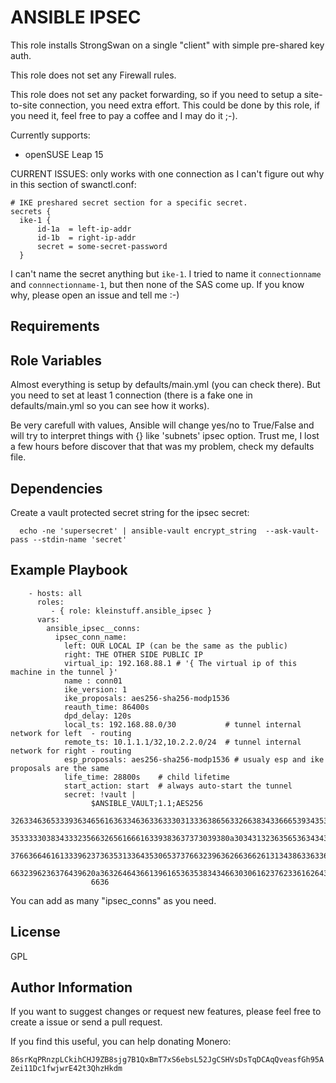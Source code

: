 ANSIBLE IPSEC
=========

This role installs StrongSwan on a single "client" with simple pre-shared key auth.

This role does not set any Firewall rules.

This role does not set any packet forwarding, so if you need to setup a site-to-site 
connection, you need extra effort. This could be done by this role, if you need it,
feel free to pay a coffee and I may do it ;-).

Currently supports:
* openSUSE Leap 15

CURRENT ISSUES:
only works with one connection as I can't figure out why in this section of 
swanctl.conf:

```
# IKE preshared secret section for a specific secret.
secrets {
  ike-1 {
      id-1a  = left-ip-addr
      id-1b  = right-ip-addr
      secret = some-secret-password
  }
```

I can't name the secret anything but `ike-1`.
I tried to name it `connectionname` and `connnectionname-1`, but then none of
the SAS come up.
If you know why, please open an issue and tell me :-)

Requirements
------------



Role Variables
--------------

Almost everything is setup by defaults/main.yml (you can check there).
But you need to set at least 1 connection (there is a fake one in 
defaults/main.yml so you can see how it works).

Be very carefull with values, Ansible will change yes/no to True/False and will 
try to interpret things with {} like 'subnets' ipsec option. Trust me, I lost
a few hours before discover that that was my problem, check my defaults file.

Dependencies
------------

Create a vault protected secret string for the ipsec secret:
```
  echo -ne 'supersecret' | ansible-vault encrypt_string  --ask-vault-pass --stdin-name 'secret'
```

Example Playbook
----------------

```
    - hosts: all
      roles:
         - { role: kleinstuff.ansible_ipsec }
      vars:
        ansible_ipsec__conns:
          ipsec_conn_name:
            left: OUR LOCAL IP (can be the same as the public)
            right: THE OTHER SIDE PUBLIC IP
            virtual_ip: 192.168.88.1 # '{ The virtual ip of this machine in the tunnel }'
            name : conn01
            ike_version: 1
            ike_proposals: aes256-sha256-modp1536
            reauth_time: 86400s
            dpd_delay: 120s
            local_ts: 192.168.88.0/30           # tunnel internal network for left  - routing
            remote_ts: 10.1.1.1/32,10.2.2.0/24  # tunnel internal network for right - routing
            esp_proposals: aes256-sha256-modp1536 # usualy esp and ike proposals are the same
            life_time: 28800s    # child lifetime
            start_action: start  # always auto-start the tunnel
            secret: !vault |
                  $ANSIBLE_VAULT;1.1;AES256
                  32633463653339363465616363346363363330313336386563326638343366653934353333346331
                  3533333038343332356632656166616339383637373039380a303431323635653634343339363831
                  37663664616133396237363531336435306537376632396362663662613134386336336665313838
                  6632396236376439620a363264643661396165363538343466303061623762336162643333373462
                  6636
```
You can add as many "ipsec_conns" as you need.

License
-------

GPL

Author Information
------------------

If you want to suggest changes or request new features, please feel free to create a issue or send a pull request.

If you find this useful, you can help donating Monero:

`86srKqPRnzpLCkihCHJ9ZB8sjg7B1QxBmT7xS6ebsL52JgCSHVsDsTqDCAqQveasfGh95AZei11Dc1fwjwrE42t3QhzHkdm`
